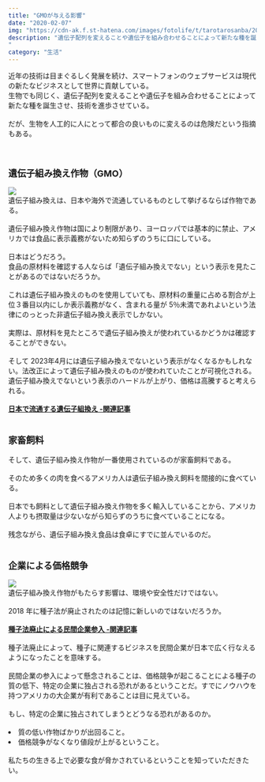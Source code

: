 ```yaml
---
title: "GMOが与える影響"
date: "2020-02-07"
img: "https://cdn-ak.f.st-hatena.com/images/fotolife/t/tarotarosanba/20200207/20200207012847.jpg"
description: "遺伝子配列を変えることや遺伝子を組み合わせることによって新たな種を誕生させ、技術を進歩させている。だが、生物を人工的に人にとって都合の良いものに変えるのは危険だという指摘もある。
"
category: "生活"
---
```


近年の技術は目まぐるしく発展を続け、スマートフォンのウェブサービスは現代の新たなビジネスとして世界に貢献している。<br>
生物でも同じく、遺伝子配列を変えることや遺伝子を組み合わせることによって新たな種を誕生させ、技術を進歩させている。<br>
<br>
だが、生物を人工的に人にとって都合の良いものに変えるのは危険だという指摘もある。<br>
<br>
<br>

<h3><font size="4"><b>遺伝子組み換え作物（GMO）</b></font></h3>
<img src="https://cdn-ak.f.st-hatena.com/images/fotolife/t/tarotarosanba/20200207/20200207012638.jpg">
<br>
遺伝子組み換えは、日本や海外で流通しているものとして挙げるならば作物である。<br>
<br>
遺伝子組み換え作物は国により制限があり、ヨーロッパでは基本的に禁止、アメリカでは食品に表示義務がないため知らずのうちに口にしている。<br>
<br>
日本はどうだろう。<br>
食品の原材料を確認する人ならば「遺伝子組み換えでない」という表示を見たことがあるのではないだろうか。<br>
<br>
これは遺伝子組み換えのものを使用していても、原材料の重量に占める割合が上位３番目以内にしか表示義務がなく、含まれる量が 5％未満であれよいという法律にのっとった非遺伝子組み換え表示でしかない。<br>
<br>
実際は、原材料を見たところで遺伝子組み換えが使われているかどうかは確認することができない。<br>
<br>
そして 2023年4月には遺伝子組み換えでないという表示がなくなるかもしれない。法改正によって遺伝子組み換えのものが使われていたことが可視化される。<br>
遺伝子組み換えでないという表示のハードルが上がり、価格は高騰すると考えられる。<br>
<br>
<a href="/articles/gm-foods"><b>日本で流通する遺伝子組換え -関連記事</b></a><br>
<br>
<h3><font size="4"><b>家畜飼料</b></font></h3>
そして、遺伝子組み換え作物が一番使用されているのが家畜飼料である。<br>
<br>
そのため多くの肉を食べるアメリカ人は遺伝子組み換え飼料を間接的に食べている。<br>
<br>
日本でも飼料として遺伝子組み換え作物を多く輸入していることから、アメリカ人よりも摂取量は少ないながら知らずのうちに食べていることになる。<br>
<br>
残念ながら、遺伝子組み換え食品は食卓にすでに並んでいるのだ。<br>
<br>
<h3><font size="4"><b>企業による価格競争</b></font></h3>
<img src="https://cdn-ak.f.st-hatena.com/images/fotolife/t/tarotarosanba/20200207/20200207013038.png">
<br>
遺伝子組み換え作物がもたらす影響は、環境や安全性だけではない。<br>
<br>
2018 年に種子法が廃止されたのは記憶に新しいのではないだろうか。<br>
<br>
<a href="/articles/gm-law"><b>種子法廃止による民間企業参入 -関連記事</b></a><br>
<br>
種子法廃止によって、種子に関連するビジネスを民間企業が日本で広く行なえるようになったことを意味する。<br>
<br>
民間企業の参入によって懸念されることは、価格競争が起こることによる種子の質の低下、特定の企業に独占される恐れがあるということだ。すでにノウハウを持つアメリカの大企業が有利であることは目に見えている。<br>
<br>
もし、特定の企業に独占されてしまうとどうなる恐れがあるのか。<br>
<br>
<li>質の低い作物ばかりが出回ること。<br>
<li>価格競争がなくなり値段が上がるということ。<br>
<br>
私たちの生きる上で必要な食が脅かされているということを知っていただきたい。<br>
<br>
<br>
